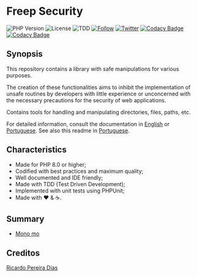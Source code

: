 # Freep Security

![PHP Version](https://img.shields.io/badge/php-%5E8.0-blue)
![License](https://img.shields.io/badge/license-MIT-blue)
![TDD](https://img.shields.io/badge/tdd-Tested%20100%25-blue)
[![Follow](https://img.shields.io/github/followers/ricardopedias?label=Siga%20no%20GitHUB&style=social)](https://github.com/ricardopedias)
[![Twitter](https://img.shields.io/twitter/follow/ricardopedias?label=Siga%20no%20Twitter)](https://twitter.com/ricardopedias)
[![Codacy Badge](https://app.codacy.com/project/badge/Coverage/54e7b0e49f964976913d40f690249f45)](https://www.codacy.com/gh/ricardopedias/freep-security/dashboard?utm_source=github.com&utm_medium=referral&utm_content=ricardopedias/freep-security&utm_campaign=Badge_Coverage)
[![Codacy Badge](https://app.codacy.com/project/badge/Grade/54e7b0e49f964976913d40f690249f45)](https://www.codacy.com/gh/ricardopedias/freep-security/dashboard?utm_source=github.com&amp;utm_medium=referral&amp;utm_content=ricardopedias/freep-security&amp;utm_campaign=Badge_Grade)

## Synopsis

This repository contains a library with safe manipulations for various purposes.

The creation of these functionalities aims to inhibit the implementation of unsafe routines by developers with little experience or unconcerned with the necessary precautions for the security of web applications.

Contains tools for handling and manipulating directories, files, paths, etc.

For detailed information, consult the documentation in [English](docs/en/index.md) or [Portuguese](docs/pt-br/indice.md). See also this readme in [Portuguese](docs/pt-br/leiame.md).

## Characteristics

-  Made for PHP 8.0 or higher;
-  Codified with best practices and maximum quality;
-  Well documented and IDE friendly;
-  Made with TDD (Test Driven Development);
-  Implemented with unit tests using PHPUnit;
-  Made with :heart: &amp; :coffee:.

## Summary

-  [Mono mo](docs/en/01-monomono.md)

## Creditos

[Ricardo Pereira Dias](https://www.ricardopedias.com.br)
